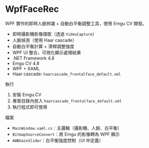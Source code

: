 # WpfFaceRec

WPF 實作的即時人臉辨識 + 自動白平衡調整工具，使用 Emgu CV 開發。

-  即時攝影機影像擷取（透過 `VideoCapture`）
-  人臉偵測（使用 Haar cascade）
-  自動白平衡計算 + 滑桿調整強度
-  WPF UI 整合，可視化顯示處理結果
- .NET Framework 4.8
- Emgu CV 4.8
- WPF + XAML
- Haar cascade: `haarcascade_frontalface_default.xml`

 執行
1. 安裝 Emgu.CV
2. 專案目錄內放入 `haarcascade_frontalface_default.xml`
3. 執行程式即可使用

 檔案

- `MainWindow.xaml.cs`：主邏輯（攝影機、人臉、白平衡）
- `BitmapSourceConvert`：將 Emgu 的影像轉為 WPF 顯示
- `AWBGainSlider`：白平衡強度控制（UI 中定義）
